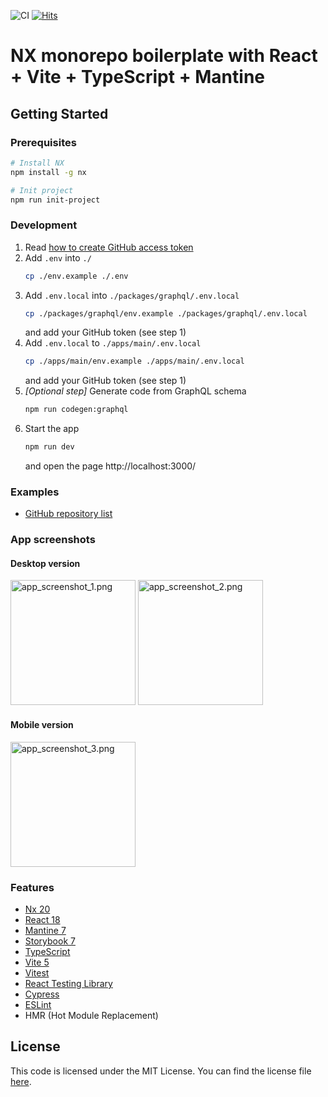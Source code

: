 ![CI](https://github.com/dipiash/nx-vite-react-ts-mantine-boilerplate/actions/workflows/CheckPullRequest.yml/badge.svg?branch=main)
[![Hits](https://hits.seeyoufarm.com/api/count/incr/badge.svg?url=https%3A%2F%2Fgithub.com%2Fdipiash%2Fnx-vite-react-ts-mantine-boilerplate&count_bg=%2379C83D&title_bg=%23555555&icon=&icon_color=%23E7E7E7&title=hits&edge_flat=false)](https://hits.seeyoufarm.com)

# NX monorepo boilerplate with React + Vite + TypeScript + Mantine

## Getting Started

### Prerequisites

```sh
# Install NX
npm install -g nx

# Init project
npm run init-project
```

### Development

1. Read [how to create GitHub access token](https://help.github.com/en/github/authenticating-to-github/creating-a-personal-access-token-for-the-command-line)
2. Add `.env` into `./`
   ```bash
   cp ./env.example ./.env
   ```
3. Add `.env.local` into `./packages/graphql/.env.local`
   ```bash
   cp ./packages/graphql/env.example ./packages/graphql/.env.local
   ```
   and add your GitHub token (see step 1)
4. Add `.env.local` to `./apps/main/.env.local`
   ```bash
   cp ./apps/main/env.example ./apps/main/.env.local
   ```
   and add your GitHub token (see step 1)
5. _[Optional step]_ Generate code from GraphQL schema
   ```sh
   npm run codegen:graphql
   ```
6. Start the app
   ```sh
   npm run dev
   ```
   and open the page http://localhost:3000/

### Examples

- [GitHub repository list](https://dipiash.github.io/nx-vite-react-ts-mantine-boilerplate/)

### App screenshots

#### Desktop version

<img alt="app_screenshot_1.png" height="200" src="docs/app_screenshot_1.png"/>

<img alt="app_screenshot_2.png" height="200" src="docs/app_screenshot_2.png"/>

#### Mobile version

<img alt="app_screenshot_3.png" height="200" src="docs/app_screenshot_3.png"/>

### Features

- [Nx 20](https://nx.dev)
- [React 18](https://reactjs.org)
- [Mantine 7](https://mantine.dev/)
- [Storybook 7](https://storybook.js.org/)
- [TypeScript](https://www.typescriptlang.org/)
- [Vite 5](https://vitejs.dev/)
- [Vitest](https://vitest.dev/)
- [React Testing Library](https://testing-library.com/docs/react-testing-library/intro)
- [Cypress](https://www.cypress.io)
- [ESLint](https://eslint.org/)
- HMR (Hot Module Replacement)

## License
This code is licensed under the MIT License. 
You can find the license file [here](/LICENSE).
